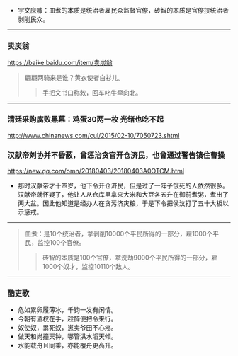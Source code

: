 - 宇文庶噱：皿煮的本质是统治者雇民众监督官僚，砖智的本质是官僚挟统治者剥削民众。
---
### 卖炭翁
https://baike.baidu.com/item/卖炭翁
>翩翩两骑来是谁？黄衣使者白衫儿。
>>手把文书口称敕，回车叱牛牵向北。
---
### 清廷采购腐败黑幕：鸡蛋30两一枚 光绪也吃不起
http://www.chinanews.com/cul/2015/02-10/7050723.shtml
### 汉献帝刘协并不昏蔽，曾惩治贪官开仓济民，也曾通过警告镇住曹操
https://new.qq.com/omn/20180403/20180403A0OTCM.html
- 那时汉献帝才十四岁，他下令开仓济民，但是过了一阵子饿死的人依然很多。汉献帝就怀疑了，他让人从仓库里拿来大米和大豆各五升在御前煮粥，煮出了两大盆。因此他知道是经办人在贪污济灾粮，于是下令把侯汶打了五十大板以示惩戒。
---
>皿煮：是10个统治者，拿剥削10000个平民所得的一部分，雇1000个平民，监控100个官僚。
>>砖智的本质是100个官僚，拿洗劫9000个平民所得的一部分，雇1000个奴才，监控10110个敌人。
---
### 酷吏歌
- 危如累卵履薄冰，千钧一发有闲情。
- 今朝有酒权在手，趁醉便把令来行。
- 奴使奴，累死奴，崽卖爷田不心疼。
- 做天和尚撞天钟，哪管洪水滔天倾。
- 水能载舟且同乘，亦能覆舟更高升。